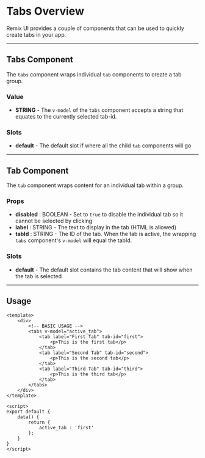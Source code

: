 # Tabs Overview
Remix UI provides a couple of components that can be used to quickly create tabs in your app.

---

## Tabs Component
The `tabs` component wraps individual `tab` components to create a tab group.

### Value
* **STRING** - The `v-model` of the `tabs` component accepts a string that equates to the currently selected tab-id.

### Slots
* **default** - The default slot if where all the child `tab` components will go

---

## Tab Component
The `tab` component wraps content for an individual tab within a group.

### Props
* **disabled** : BOOLEAN - Set to `true` to disable the individual tab so it cannot be selected by clicking
* **label** : STRING - The text to display in the tab (HTML is allowed)
* **tabId** : STRING - The ID of the tab. When the tab is active, the wrapping `tabs` component's `v-model` will equal the tabId.

### Slots
* **default** - The default slot contains the tab content that will show when the tab is selected

---

## Usage
```vue
<template>
	<div>
		<!-- BASIC USAGE -->
		<tabs v-model="active_tab">
			<tab label="First Tab" tab-id="first">
				<p>This is the first tab</p>
			</tab>
			<tab label="Second Tab" tab-id="second">
				<p>This is the second tab</p>
			</tab>
			<tab label="Third Tab" tab-id="third">
				<p>This is the third tab</p>
			</tab>
		</tabs>
	</div>
</template>

<script>
export default {
	data() {
		return {
			active_tab : 'first'
		};
	}
}
</script>
```